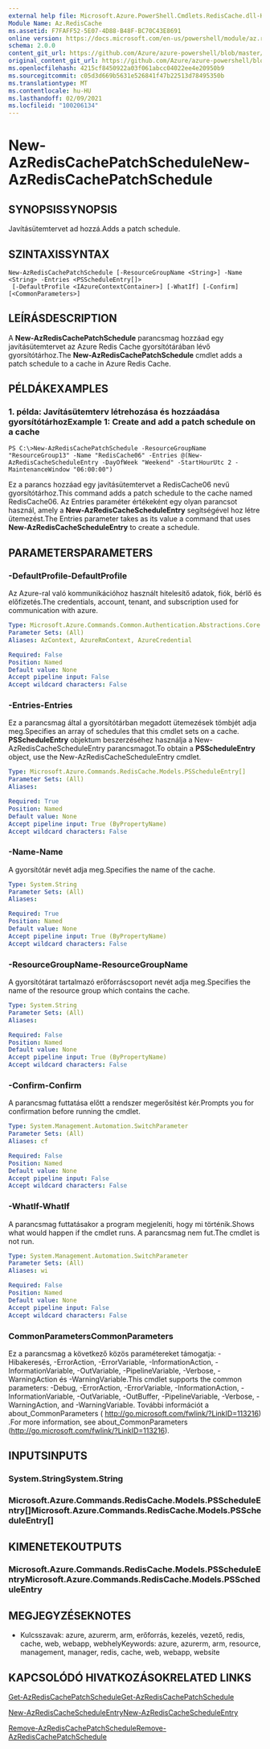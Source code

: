 ```yaml
---
external help file: Microsoft.Azure.PowerShell.Cmdlets.RedisCache.dll-Help.xml
Module Name: Az.RedisCache
ms.assetid: F7FAFF52-5E07-4D88-B48F-BC70C43E8691
online version: https://docs.microsoft.com/en-us/powershell/module/az.rediscache/new-azrediscachepatchschedule
schema: 2.0.0
content_git_url: https://github.com/Azure/azure-powershell/blob/master/src/RedisCache/RedisCache/help/New-AzRedisCachePatchSchedule.md
original_content_git_url: https://github.com/Azure/azure-powershell/blob/master/src/RedisCache/RedisCache/help/New-AzRedisCachePatchSchedule.md
ms.openlocfilehash: 4215cf8450922a03f061abcc04022ee4e20950b9
ms.sourcegitcommit: c05d3d669b5631e526841f47b22513d78495350b
ms.translationtype: MT
ms.contentlocale: hu-HU
ms.lasthandoff: 02/09/2021
ms.locfileid: "100206134"
---
```

# <span data-ttu-id="c4edd-101">New-AzRedisCachePatchSchedule</span><span class="sxs-lookup"><span data-stu-id="c4edd-101">New-AzRedisCachePatchSchedule</span></span>

## <span data-ttu-id="c4edd-102">SYNOPSIS</span><span class="sxs-lookup"><span data-stu-id="c4edd-102">SYNOPSIS</span></span>
<span data-ttu-id="c4edd-103">Javításütemtervet ad hozzá.</span><span class="sxs-lookup"><span data-stu-id="c4edd-103">Adds a patch schedule.</span></span>

## <span data-ttu-id="c4edd-104">SZINTAXIS</span><span class="sxs-lookup"><span data-stu-id="c4edd-104">SYNTAX</span></span>

```
New-AzRedisCachePatchSchedule [-ResourceGroupName <String>] -Name <String> -Entries <PSScheduleEntry[]>
 [-DefaultProfile <IAzureContextContainer>] [-WhatIf] [-Confirm] [<CommonParameters>]
```

## <span data-ttu-id="c4edd-105">LEÍRÁS</span><span class="sxs-lookup"><span data-stu-id="c4edd-105">DESCRIPTION</span></span>
<span data-ttu-id="c4edd-106">A **New-AzRedisCachePatchSchedule** parancsmag hozzáad egy javításütemtervet az Azure Redis Cache gyorsítótárában lévő gyorsítótárhoz.</span><span class="sxs-lookup"><span data-stu-id="c4edd-106">The **New-AzRedisCachePatchSchedule** cmdlet adds a patch schedule to a cache in Azure Redis Cache.</span></span>

## <span data-ttu-id="c4edd-107">PÉLDÁK</span><span class="sxs-lookup"><span data-stu-id="c4edd-107">EXAMPLES</span></span>

### <span data-ttu-id="c4edd-108">1. példa: Javításütemterv létrehozása és hozzáadása gyorsítótárhoz</span><span class="sxs-lookup"><span data-stu-id="c4edd-108">Example 1: Create and add a patch schedule on a cache</span></span>
```
PS C:\>New-AzRedisCachePatchSchedule -ResourceGroupName "ResourceGroup13" -Name "RedisCache06" -Entries @(New-AzRedisCacheScheduleEntry -DayOfWeek "Weekend" -StartHourUtc 2 -MaintenanceWindow "06:00:00")
```

<span data-ttu-id="c4edd-109">Ez a parancs hozzáad egy javításütemtervet a RedisCache06 nevű gyorsítótárhoz.</span><span class="sxs-lookup"><span data-stu-id="c4edd-109">This command adds a patch schedule to the cache named RedisCache06.</span></span>
<span data-ttu-id="c4edd-110">Az Entries paraméter értékeként egy olyan parancsot használ, amely a **New-AzRedisCacheScheduleEntry** segítségével hoz létre ütemezést.</span><span class="sxs-lookup"><span data-stu-id="c4edd-110">The Entries parameter takes as its value a command that uses **New-AzRedisCacheScheduleEntry** to create a schedule.</span></span>

## <span data-ttu-id="c4edd-111">PARAMETERS</span><span class="sxs-lookup"><span data-stu-id="c4edd-111">PARAMETERS</span></span>

### <span data-ttu-id="c4edd-112">-DefaultProfile</span><span class="sxs-lookup"><span data-stu-id="c4edd-112">-DefaultProfile</span></span>
<span data-ttu-id="c4edd-113">Az Azure-ral való kommunikációhoz használt hitelesítő adatok, fiók, bérlő és előfizetés.</span><span class="sxs-lookup"><span data-stu-id="c4edd-113">The credentials, account, tenant, and subscription used for communication with azure.</span></span>

```yaml
Type: Microsoft.Azure.Commands.Common.Authentication.Abstractions.Core.IAzureContextContainer
Parameter Sets: (All)
Aliases: AzContext, AzureRmContext, AzureCredential

Required: False
Position: Named
Default value: None
Accept pipeline input: False
Accept wildcard characters: False
```

### <span data-ttu-id="c4edd-114">-Entries</span><span class="sxs-lookup"><span data-stu-id="c4edd-114">-Entries</span></span>
<span data-ttu-id="c4edd-115">Ez a parancsmag által a gyorsítótárban megadott ütemezések tömbjét adja meg.</span><span class="sxs-lookup"><span data-stu-id="c4edd-115">Specifies an array of schedules that this cmdlet sets on a cache.</span></span> <span data-ttu-id="c4edd-116">**PSScheduleEntry** objektum beszerzéséhez használja a New-AzRedisCacheScheduleEntry parancsmagot.</span><span class="sxs-lookup"><span data-stu-id="c4edd-116">To obtain a **PSScheduleEntry** object, use the New-AzRedisCacheScheduleEntry cmdlet.</span></span>

```yaml
Type: Microsoft.Azure.Commands.RedisCache.Models.PSScheduleEntry[]
Parameter Sets: (All)
Aliases:

Required: True
Position: Named
Default value: None
Accept pipeline input: True (ByPropertyName)
Accept wildcard characters: False
```

### <span data-ttu-id="c4edd-117">-Name</span><span class="sxs-lookup"><span data-stu-id="c4edd-117">-Name</span></span>
<span data-ttu-id="c4edd-118">A gyorsítótár nevét adja meg.</span><span class="sxs-lookup"><span data-stu-id="c4edd-118">Specifies the name of the cache.</span></span>

```yaml
Type: System.String
Parameter Sets: (All)
Aliases:

Required: True
Position: Named
Default value: None
Accept pipeline input: True (ByPropertyName)
Accept wildcard characters: False
```

### <span data-ttu-id="c4edd-119">-ResourceGroupName</span><span class="sxs-lookup"><span data-stu-id="c4edd-119">-ResourceGroupName</span></span>
<span data-ttu-id="c4edd-120">A gyorsítótárat tartalmazó erőforráscsoport nevét adja meg.</span><span class="sxs-lookup"><span data-stu-id="c4edd-120">Specifies the name of the resource group which contains the cache.</span></span>

```yaml
Type: System.String
Parameter Sets: (All)
Aliases:

Required: False
Position: Named
Default value: None
Accept pipeline input: True (ByPropertyName)
Accept wildcard characters: False
```

### <span data-ttu-id="c4edd-121">-Confirm</span><span class="sxs-lookup"><span data-stu-id="c4edd-121">-Confirm</span></span>
<span data-ttu-id="c4edd-122">A parancsmag futtatása előtt a rendszer megerősítést kér.</span><span class="sxs-lookup"><span data-stu-id="c4edd-122">Prompts you for confirmation before running the cmdlet.</span></span>

```yaml
Type: System.Management.Automation.SwitchParameter
Parameter Sets: (All)
Aliases: cf

Required: False
Position: Named
Default value: None
Accept pipeline input: False
Accept wildcard characters: False
```

### <span data-ttu-id="c4edd-123">-WhatIf</span><span class="sxs-lookup"><span data-stu-id="c4edd-123">-WhatIf</span></span>
<span data-ttu-id="c4edd-124">A parancsmag futtatásakor a program megjeleníti, hogy mi történik.</span><span class="sxs-lookup"><span data-stu-id="c4edd-124">Shows what would happen if the cmdlet runs.</span></span> <span data-ttu-id="c4edd-125">A parancsmag nem fut.</span><span class="sxs-lookup"><span data-stu-id="c4edd-125">The cmdlet is not run.</span></span>

```yaml
Type: System.Management.Automation.SwitchParameter
Parameter Sets: (All)
Aliases: wi

Required: False
Position: Named
Default value: None
Accept pipeline input: False
Accept wildcard characters: False
```

### <span data-ttu-id="c4edd-126">CommonParameters</span><span class="sxs-lookup"><span data-stu-id="c4edd-126">CommonParameters</span></span>
<span data-ttu-id="c4edd-127">Ez a parancsmag a következő közös paramétereket támogatja: -Hibakeresés, -ErrorAction, -ErrorVariable, -InformationAction, -InformationVariable, -OutVariable, -PipelineVariable, -Verbose, -WarningAction és -WarningVariable.</span><span class="sxs-lookup"><span data-stu-id="c4edd-127">This cmdlet supports the common parameters: -Debug, -ErrorAction, -ErrorVariable, -InformationAction, -InformationVariable, -OutVariable, -OutBuffer, -PipelineVariable, -Verbose, -WarningAction, and -WarningVariable.</span></span> <span data-ttu-id="c4edd-128">További információt a about_CommonParameters ( http://go.microsoft.com/fwlink/?LinkID=113216) .</span><span class="sxs-lookup"><span data-stu-id="c4edd-128">For more information, see about_CommonParameters (http://go.microsoft.com/fwlink/?LinkID=113216).</span></span>

## <span data-ttu-id="c4edd-129">INPUTS</span><span class="sxs-lookup"><span data-stu-id="c4edd-129">INPUTS</span></span>

### <span data-ttu-id="c4edd-130">System.String</span><span class="sxs-lookup"><span data-stu-id="c4edd-130">System.String</span></span>

### <span data-ttu-id="c4edd-131">Microsoft.Azure.Commands.RedisCache.Models.PSScheduleEntry[]</span><span class="sxs-lookup"><span data-stu-id="c4edd-131">Microsoft.Azure.Commands.RedisCache.Models.PSScheduleEntry[]</span></span>

## <span data-ttu-id="c4edd-132">KIMENETEK</span><span class="sxs-lookup"><span data-stu-id="c4edd-132">OUTPUTS</span></span>

### <span data-ttu-id="c4edd-133">Microsoft.Azure.Commands.RedisCache.Models.PSScheduleEntry</span><span class="sxs-lookup"><span data-stu-id="c4edd-133">Microsoft.Azure.Commands.RedisCache.Models.PSScheduleEntry</span></span>

## <span data-ttu-id="c4edd-134">MEGJEGYZÉSEK</span><span class="sxs-lookup"><span data-stu-id="c4edd-134">NOTES</span></span>
* <span data-ttu-id="c4edd-135">Kulcsszavak: azure, azurerm, arm, erőforrás, kezelés, vezető, redis, cache, web, webapp, webhely</span><span class="sxs-lookup"><span data-stu-id="c4edd-135">Keywords: azure, azurerm, arm, resource, management, manager, redis, cache, web, webapp, website</span></span>

## <span data-ttu-id="c4edd-136">KAPCSOLÓDÓ HIVATKOZÁSOK</span><span class="sxs-lookup"><span data-stu-id="c4edd-136">RELATED LINKS</span></span>

[<span data-ttu-id="c4edd-137">Get-AzRedisCachePatchSchedule</span><span class="sxs-lookup"><span data-stu-id="c4edd-137">Get-AzRedisCachePatchSchedule</span></span>](./Get-AzRedisCachePatchSchedule.md)

[<span data-ttu-id="c4edd-138">New-AzRedisCacheScheduleEntry</span><span class="sxs-lookup"><span data-stu-id="c4edd-138">New-AzRedisCacheScheduleEntry</span></span>](./New-AzRedisCacheScheduleEntry.md)

[<span data-ttu-id="c4edd-139">Remove-AzRedisCachePatchSchedule</span><span class="sxs-lookup"><span data-stu-id="c4edd-139">Remove-AzRedisCachePatchSchedule</span></span>](./Remove-AzRedisCachePatchSchedule.md)


